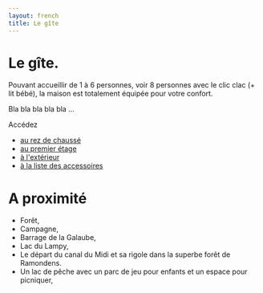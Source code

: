 ```yaml
---
layout: french
title: Le gîte
---
```


# Le gîte.

Pouvant accueillir de 1 à 6 personnes, voir 8 personnes avec le clic clac (+ lit bébé), la maison est totalement équipée pour votre confort.

Bla bla bla bla bla ...

Accédez

* <a href="/gite/rez-de-chaussee.html">au rez de chaussé</a>
* <a href="/gite/premier-etage.html">au premier étage</a>
* <a href="/gite/exterieur.html">à l'extérieur</a>
* <a href="/gite/les-accessoires.html">à la liste des accessoires</a>


# A proximité
* Forêt,
* Campagne,
* Barrage de la Galaube,
* Lac du Lampy,
* Le départ du canal du Midi et sa rigole dans la superbe forêt de Ramondens.
* Un lac de pêche avec un parc de jeu pour enfants et un espace pour picniquer,

